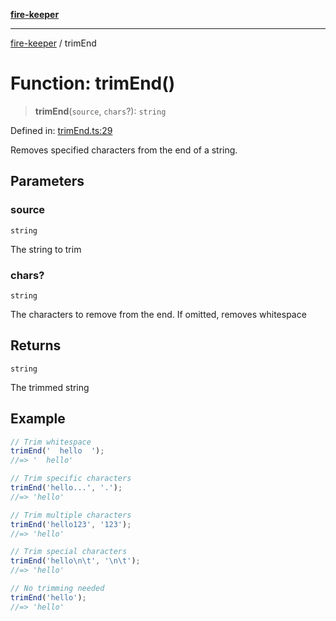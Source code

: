 [**fire-keeper**](../README.md)

***

[fire-keeper](../README.md) / trimEnd

# Function: trimEnd()

> **trimEnd**(`source`, `chars`?): `string`

Defined in: [trimEnd.ts:29](https://github.com/phonowell/fire-keeper/blob/master/src/trimEnd.ts#L29)

Removes specified characters from the end of a string.

## Parameters

### source

`string`

The string to trim

### chars?

`string`

The characters to remove from the end. If omitted, removes whitespace

## Returns

`string`

The trimmed string

## Example

```typescript
// Trim whitespace
trimEnd('  hello  ');
//=> '  hello'

// Trim specific characters
trimEnd('hello...', '.');
//=> 'hello'

// Trim multiple characters
trimEnd('hello123', '123');
//=> 'hello'

// Trim special characters
trimEnd('hello\n\t', '\n\t');
//=> 'hello'

// No trimming needed
trimEnd('hello');
//=> 'hello'
```
